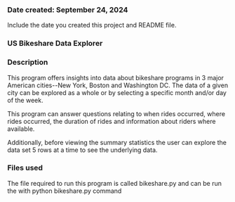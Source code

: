 ### Date created: September 24, 2024
Include the date you created this project and README file.

### US Bikeshare Data Explorer

### Description
This program offers insights into data about bikeshare programs in 3 major American cities--New York, Boston and Washington DC.  The data of a given city can be explored as a whole or by selecting a specific month and/or day of the week.

This program can answer questions relating to when rides occurred, where rides occurred, the duration of rides and information about riders where available.

Additionally, before viewing the summary statistics the user can explore the data set 5 rows at a time to see the underlying data.

### Files used
The file required to run this program is called bikeshare.py and can be run the with python bikeshare.py command


